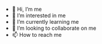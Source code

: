 - 👋 Hi, I’m me
- 👀 I’m interested in me
- 🌱 I’m currently learning me
- 💞️ I’m looking to collaborate on me
- 📫 How to reach me 
